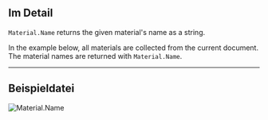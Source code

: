 ## Im Detail
`Material.Name` returns the given material's name as a string.

In the example below, all materials are collected from the current document. The material names are returned with `Material.Name`.
___
## Beispieldatei

![Material.Name](./Revit.Elements.Material.Name_img.jpg)
